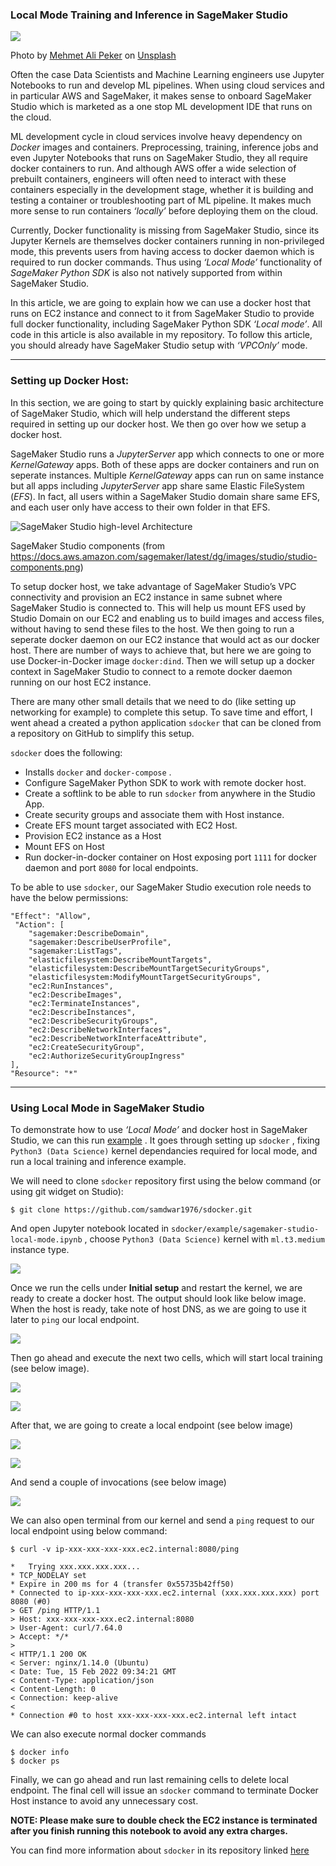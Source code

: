 ### Local Mode Training and Inference in SageMaker Studio

![](https://cdn-images-1.medium.com/max/800/0*6aoqaAfvP_h6IU_B)

Photo by [Mehmet Ali Peker](https://unsplash.com/@mrpeker?utm_source=medium&utm_medium=referral) on [Unsplash](https://unsplash.com?utm_source=medium&utm_medium=referral)

Often the case Data Scientists and Machine Learning engineers use Jupyter Notebooks to run and develop ML pipelines. When using cloud services and in particular AWS and SageMaker, it makes sense to onboard SageMaker Studio which is marketed as a one stop ML development IDE that runs on the cloud.

ML development cycle in cloud services involve heavy dependency on _Docker_ images and containers. Preprocessing, training, inference jobs and even Jupyter Notebooks that runs on SageMaker Studio, they all require docker containers to run. And although AWS offer a wide selection of prebuilt containers, engineers will often need to interact with these containers especially in the development stage, whether it is building and testing a container or troubleshooting part of ML pipeline. It makes much more sense to run containers _‘locally’_ before deploying them on the cloud.

Currently, Docker functionality is missing from SageMaker Studio, since its Jupyter Kernels are themselves docker containers running in non-privileged mode, this prevents users from having access to docker daemon which is required to run docker commands. Thus using _‘Local Mode’_ functionality of _SageMaker Python SDK_ is also not natively supported from within SageMaker Studio.

In this article, we are going to explain how we can use a docker host that runs on EC2 instance and connect to it from SageMaker Studio to provide full docker functionality, including SageMaker Python SDK _‘Local mode’_. All code in this article is also available in my repository. To follow this article, you should already have SageMaker Studio setup with _‘VPCOnly’_ mode.

---

### Setting up Docker Host:

In this section, we are going to start by quickly explaining basic architecture of SageMaker Studio, which will help understand the different steps required in setting up our docker host. We then go over how we setup a docker host.

SageMaker Studio runs a  _JupyterServer_ app which connects to one or more _KernelGateway_ apps. Both of these apps are docker containers and run on seperate instances. Multiple _KernelGateway_ apps can run on same instance but all apps including _JupyterServer_ app share same Elastic FileSystem (_EFS_). In fact, all users within a SageMaker Studio domain share same EFS, and each user only have access to their own folder in that EFS. 

![SageMaker Studio high-level Architecture](https://cdn-images-1.medium.com/max/800/1*_kJjLZ79o8GWpqnKab_Kmg.png)

SageMaker Studio components (from https://docs.aws.amazon.com/sagemaker/latest/dg/images/studio/studio-components.png)

To setup docker host, we take advantage of SageMaker Studio’s VPC connectivity and provision an EC2 instance in same subnet where SageMaker Studio is connected to. This will help us mount EFS used by Studio Domain on our EC2 and enabling us to build images and access files, without having to send these files to the host. We then going to run a seperate docker daemon on our EC2 instance that would act as our docker host. There are number of ways to achieve that, but here we are going to use Docker-in-Docker image `docker:dind`. Then we will setup up a docker context in SageMaker Studio to connect to a remote docker daemon running on our host EC2 instance.

There are many other small details that we need to do (like setting up networking for example) to complete this setup. To save time and effort, I went ahead a created a python application `sdocker` that can be cloned from a repository on GitHub to simplify this setup.

`sdocker` does the following:

* Installs `docker` and `docker-compose` .
* Configure SageMaker Python SDK to work with remote docker host.
* Create a softlink to be able to run `sdocker` from anywhere in the Studio App.
* Create security groups and associate them with Host instance.
* Create EFS mount target associated with EC2 Host.
* Provision EC2 instance as a Host
* Mount EFS on Host
* Run docker-in-docker container on Host exposing port `1111` for docker daemon and port `8080` for local endpoints.

To be able to use `sdocker`, our SageMaker Studio execution role needs to have the below permissions:
```
"Effect": "Allow",  
 "Action": [  
    "sagemaker:DescribeDomain",  
    "sagemaker:DescribeUserProfile",  
    "sagemaker:ListTags",  
    "elasticfilesystem:DescribeMountTargets",  
    "elasticfilesystem:DescribeMountTargetSecurityGroups",  
    "elasticfilesystem:ModifyMountTargetSecurityGroups",  
    "ec2:RunInstances",  
    "ec2:DescribeImages",  
    "ec2:TerminateInstances",  
    "ec2:DescribeInstances",  
    "ec2:DescribeSecurityGroups",  
    "ec2:DescribeNetworkInterfaces",  
    "ec2:DescribeNetworkInterfaceAttribute",  
    "ec2:CreateSecurityGroup",  
    "ec2:AuthorizeSecurityGroupIngress"  
],  
"Resource": "*"
```
---

### Using Local Mode in SageMaker Studio

To demonstrate how to use _‘Local Mode’_ and docker host in SageMaker Studio, we can this run [example](https://github.com/samdwar1976/sdocker/blob/main/example/sagemaker-studio-local-mode.ipynb) . It goes through setting up `sdocker` , fixing `Python3 (Data Science)` kernel dependancies required for local mode, and run a local training and inference example.

We will need to clone `sdocker` repository first using the below command (or using git widget on Studio):
```
$ git clone https://github.com/samdwar1976/sdocker.git
```
And open Jupyter notebook located in `sdocker/example/sagemaker-studio-local-mode.ipynb` , choose `Python3 (Data Science)` kernel with `ml.t3.medium` instance type.

![](https://cdn-images-1.medium.com/max/800/1*e4U_yin_vVy5MFDrh5nc2g.png)

Once we run the cells under **Initial setup** and restart the kernel, we are ready to create a docker host. The output should look like below image. When the host is ready, take note of host DNS, as we are going to use it later to `ping` our local endpoint.

![](https://cdn-images-1.medium.com/max/800/1*eniUgM-L8e321VJcCYUivA.png)

Then go ahead and execute the next two cells, which will start local training (see below image). 

![](https://cdn-images-1.medium.com/max/800/1*Rc8r2vIZeKoSP9RSWlXFww.png)

![](https://cdn-images-1.medium.com/max/800/1*GcSdDLLiqiI1EhlM89fyEA.png)

After that, we are going to create a local endpoint (see below image)

![](https://cdn-images-1.medium.com/max/800/1*E20Z-HomEL4-IyxIe-AD2w.png)

![](https://cdn-images-1.medium.com/max/800/1*pOXDRZAiR6VJT_7KfKb87A.png)

And send a couple of invocations (see below image)

![](https://cdn-images-1.medium.com/max/800/1*jdJdbGSVqkM07uLsJOLkXQ.png)

We can also open terminal from our kernel and send a `ping` request to our local endpoint using below command:
```
$ curl -v ip-xxx-xxx-xxx-xxx.ec2.internal:8080/ping

*   Trying xxx.xxx.xxx.xxx...  
* TCP_NODELAY set  
* Expire in 200 ms for 4 (transfer 0x55735b42ff50)  
* Connected to ip-xxx-xxx-xxx-xxx.ec2.internal (xxx.xxx.xxx.xxx) port 8080 (#0)  
> GET /ping HTTP/1.1  
> Host: xxx-xxx-xxx-xxx.ec2.internal:8080  
> User-Agent: curl/7.64.0  
> Accept: */*  
>   
< HTTP/1.1 200 OK  
< Server: nginx/1.14.0 (Ubuntu)  
< Date: Tue, 15 Feb 2022 09:34:21 GMT  
< Content-Type: application/json  
< Content-Length: 0  
< Connection: keep-alive  
<   
* Connection #0 to host xxx-xxx-xxx-xxx.ec2.internal left intact
```
We can also execute normal docker commands
```
$ docker info  
$ docker ps
```
Finally, we can go ahead and run last remaining cells to delete local endpoint. The final cell will issue an `sdocker` command to terminate Docker Host instance to avoid any unnecessary cost.

**NOTE: Please make sure to double check the EC2 instance is terminated after you finish running this notebook to avoid any extra charges.**

You can find more information about `sdocker` in its repository linked [here](https://github.com/samdwar1976/sdocker#readme)
